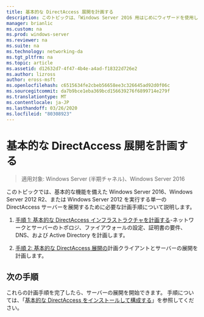 ```yaml
---
title: 基本的な DirectAccess 展開を計画する
description: このトピックは、「Windows Server 2016 用はじめにウィザードを使用して単一の DirectAccess サーバーを展開する」の一部です。
manager: brianlic
ms.custom: na
ms.prod: windows-server
ms.reviewer: na
ms.suite: na
ms.technology: networking-da
ms.tgt_pltfrm: na
ms.topic: article
ms.assetid: d12632d7-4f47-4b4e-a4ad-f18322d726e2
ms.author: lizross
author: eross-msft
ms.openlocfilehash: c6515634fe2cbeb56658ee3c326645ad92d0f06c
ms.sourcegitcommit: da7b9bce1eba369bcd156639276f6899714e279f
ms.translationtype: MT
ms.contentlocale: ja-JP
ms.lasthandoff: 03/26/2020
ms.locfileid: "80308923"
---
```

# <a name="plan-a-basic-directaccess-deployment"></a>基本的な DirectAccess 展開を計画する

>適用対象: Windows Server (半期チャネル)、Windows Server 2016

このトピックでは、基本的な機能を備えた Windows Server 2016、Windows Server 2012 R2、または Windows Server 2012 を実行する単一の DirectAccess サーバーを展開するために必要な計画手順について説明します。  
  
1.  [手順 1: 基本的な DirectAccess インフラストラクチャを計画する](da-basic-plan-s1-infrastructure.md)-ネットワークとサーバーのトポロジ、ファイアウォールの設定、証明書の要件、DNS、および Active Directory を計画します。  
  
2.  [手順 2: 基本的な DirectAccess 展開の](da-basic-plan-s2-deployment.md)計画クライアントとサーバーの展開を計画します。  
  
## <a name="next-step"></a>次の手順  
これらの計画手順を完了したら、サーバーの展開を開始できます。 手順については、「[基本的な DirectAccess をインストールして構成する](Install-and-Configure-Basic-DirectAccess.md)」を参照してください。  
  


